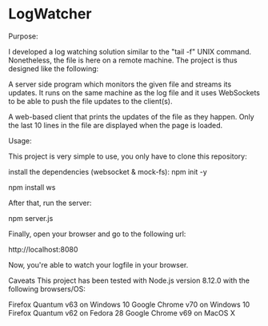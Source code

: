 # LogWatcher
Purpose:

I developed a log watching solution similar to the "tail -f" UNIX command. Nonetheless, the file is here on a remote machine. The project is thus designed like the following:

A server side program which monitors the given file and streams its updates. It runs on the same machine as the log file and it uses WebSockets to be able to push the file updates to the client(s).

A web-based client that prints the updates of the file as they happen. Only the last 10 lines in the file are displayed when the page is loaded.

Usage:

This project is very simple to use, you only have to clone this repository:

install the dependencies (websocket & mock-fs):
npm init -y

npm install ws

After that, run the server:

npm server.js

Finally, open your browser and go to the following url:

http://localhost:8080

Now, you're able to watch your logfile in your browser.

Caveats
This project has been tested with Node.js version 8.12.0 with the following browsers/OS:

Firefox Quantum v63 on Windows 10
Google Chrome v70 on Windows 10
Firefox Quantum v62 on Fedora 28
Google Chrome v69 on MacOS X
